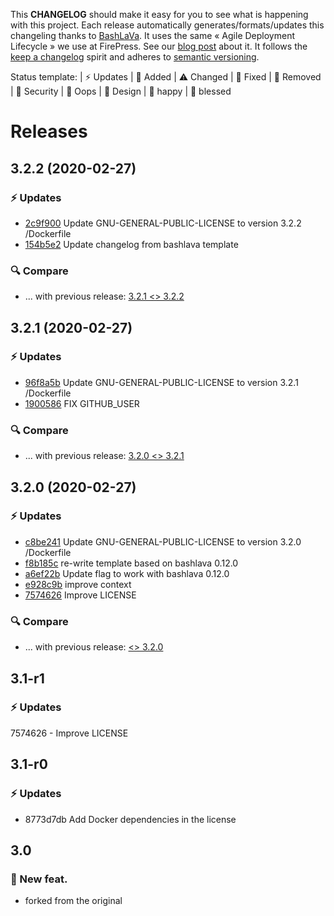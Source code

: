 This **CHANGELOG** should make it easy for you to see what is happening with this project. Each release automatically generates/formats/updates this changeling thanks to [BashLaVa](https://github.com/firepress-org/bashlava). It uses the same « Agile Deployment Lifecycle » we use at FirePress. See our [blog post](https://firepress.org/en/how-do-we-update-hundreds-of-ghosts-websites-on-docker-swarm/) about it. It follows the [keep a changelog](https://keepachangelog.com/en/1.0.0/) spirit and adheres to [semantic versioning](https://semver.org/spec/v2.0.0.html).

Status template:
| ⚡️ Updates | 🚀 Added | ⚠️ Changed |
🐛 Fixed | 🛑 Removed | 🔑 Security |
🙈 Oops | 🎨 Design | 🎉 happy | 🙌 blessed

# Releases

## 3.2.2 (2020-02-27)
### ⚡️ Updates
- [2c9f900](https://github.com/pascalandy/GNU-GENERAL-PUBLIC-LICENSE/commit/2c9f900) Update GNU-GENERAL-PUBLIC-LICENSE to version 3.2.2 /Dockerfile
- [154b5e2](https://github.com/pascalandy/GNU-GENERAL-PUBLIC-LICENSE/commit/154b5e2) Update changelog from bashlava template

### 🔍 Compare
- ... with previous release: [3.2.1 <> 3.2.2](https://github.com/pascalandy/GNU-GENERAL-PUBLIC-LICENSE/compare/3.2.1...3.2.2)

## 3.2.1 (2020-02-27)
### ⚡️ Updates
- [96f8a5b](https://github.com/pascalandy/GNU-GENERAL-PUBLIC-LICENSE/commit/96f8a5b) Update GNU-GENERAL-PUBLIC-LICENSE to version 3.2.1 /Dockerfile
- [1900586](https://github.com/pascalandy/GNU-GENERAL-PUBLIC-LICENSE/commit/1900586) FIX GITHUB_USER

### 🔍 Compare
- ... with previous release: [3.2.0 <> 3.2.1](https://github.com/pascalandy/GNU-GENERAL-PUBLIC-LICENSE/compare/3.2.0...3.2.1)

## 3.2.0 (2020-02-27)
### ⚡️ Updates
- [c8be241](https://github.com/firepress-org/GNU-GENERAL-PUBLIC-LICENSE/commit/c8be241) Update GNU-GENERAL-PUBLIC-LICENSE to version 3.2.0 /Dockerfile
- [f8b185c](https://github.com/firepress-org/GNU-GENERAL-PUBLIC-LICENSE/commit/f8b185c) re-write template based on bashlava 0.12.0
- [a6ef22b](https://github.com/firepress-org/GNU-GENERAL-PUBLIC-LICENSE/commit/a6ef22b) Update flag to work with bashlava 0.12.0
- [e928c9b](https://github.com/firepress-org/GNU-GENERAL-PUBLIC-LICENSE/commit/e928c9b) improve context
- [7574626](https://github.com/firepress-org/GNU-GENERAL-PUBLIC-LICENSE/commit/7574626) Improve LICENSE

### 🔍 Compare
- ... with previous release: [ <> 3.2.0](https://github.com/firepress-org/GNU-GENERAL-PUBLIC-LICENSE/compare/...3.2.0)

## 3.1-r1
### ⚡️ Updates
7574626 - Improve LICENSE

## 3.1-r0
### ⚡️ Updates
- 8773d7db Add Docker dependencies in the license

## 3.0
### 🚀 New feat.
- forked from the original
